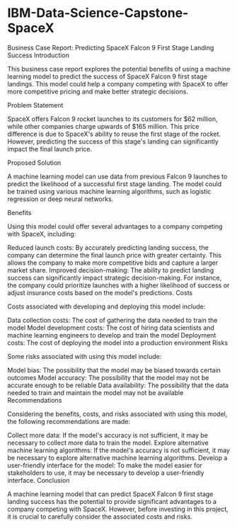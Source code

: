 # IBM-Data-Science-Capstone-SpaceX


Business Case Report: Predicting SpaceX Falcon 9 First Stage Landing Success
Introduction

This business case report explores the potential benefits of using a machine learning model to predict the success of SpaceX Falcon 9 first stage landings. This model could help a company competing with SpaceX to offer more competitive pricing and make better strategic decisions.

Problem Statement

SpaceX offers Falcon 9 rocket launches to its customers for $62 million, while other companies charge upwards of $165 million. This price difference is due to SpaceX's ability to reuse the first stage of the rocket. However, predicting the success of this stage's landing can significantly impact the final launch price.

Proposed Solution

A machine learning model can use data from previous Falcon 9 launches to predict the likelihood of a successful first stage landing. The model could be trained using various machine learning algorithms, such as logistic regression or deep neural networks.

Benefits

Using this model could offer several advantages to a company competing with SpaceX, including:

Reduced launch costs: By accurately predicting landing success, the company can determine the final launch price with greater certainty. This allows the company to make more competitive bids and capture a larger market share.
Improved decision-making: The ability to predict landing success can significantly impact strategic decision-making. For instance, the company could prioritize launches with a higher likelihood of success or adjust insurance costs based on the model's predictions.
Costs

Costs associated with developing and deploying this model include:

Data collection costs: The cost of gathering the data needed to train the model
Model development costs: The cost of hiring data scientists and machine learning engineers to develop and train the model
Deployment costs: The cost of deploying the model into a production environment
Risks

Some risks associated with using this model include:

Model bias: The possibility that the model may be biased towards certain outcomes
Model accuracy: The possibility that the model may not be accurate enough to be reliable
Data availability: The possibility that the data needed to train and maintain the model may not be available
Recommendations

Considering the benefits, costs, and risks associated with using this model, the following recommendations are made:

Collect more data: If the model's accuracy is not sufficient, it may be necessary to collect more data to train the model.
Explore alternative machine learning algorithms: If the model's accuracy is not sufficient, it may be necessary to explore alternative machine learning algorithms.
Develop a user-friendly interface for the model: To make the model easier for stakeholders to use, it may be necessary to develop a user-friendly interface.
Conclusion

A machine learning model that can predict SpaceX Falcon 9 first stage landing success has the potential to provide significant advantages to a company competing with SpaceX. However, before investing in this project, it is crucial to carefully consider the associated costs and risks.


